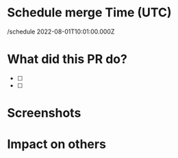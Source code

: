 # Schedule merge Time (UTC)

/schedule 2022-08-01T10:01:00.000Z 

# What did this PR do?
- [ ] 
- [ ] 

# Screenshots

# Impact on others
